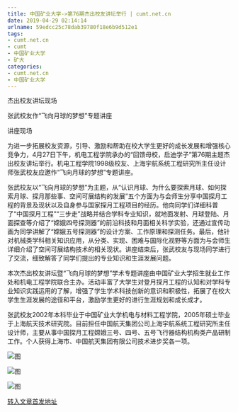 ```yaml
---
title: 中国矿业大学->第76期杰出校友讲坛举行 | cumt.net.cn
date: 2019-04-29 02:14:14
urlname: 59edcc25c78dab39780f18e6b9d512e1
tags: 
- cumt.net.cn
- cumt
- 中国矿业大学
- 矿大
categories:
- cumt.net.cn
- 中国矿业大学
---
```


杰出校友讲坛现场

张武校友作“飞向月球的梦想”专题讲座

讲座现场

为进一步拓展校友资源，引导、激励和帮助在校大学生更好的成长发展和增强核心竞争力，4月27日下午，机电工程学院承办的“回馈母校，启迪学子”第76期主题杰出校友讲坛举行。机电工程学院1998级校友、上海宇航系统工程研究所主任设计师张武校友应邀作“飞向月球的梦想”专题讲座。

张武校友以“飞向月球的梦想”为主题，从“认识月球、为什么要探索月球、如何探索月球、探月那些事、空间可展结构的发展”五个方面为与会师生分享中国探月工程的背景及现状以及自身参与国家探月工程项目的经历。他向同学们详细科普了“中国探月工程”“三步走”战略并结合学科专业知识，就地面发射、月球登陆、月面探查等介绍了“嫦娥四号探测器”的前沿科技和月面相关科学实验，还通过宣传动画为同学讲解了“嫦娥五号探测器”的设计方案、工作原理和探测任务。最后，他针对机械类学科相关知识应用，从分类、实现、困难与国际化视野等方面为与会师生详细介绍了空间可展结构技术的相关现状。讲座结束后，张武校友与现场同学进行了交流，细致解答了同学们提出的专业知识和生涯发展问题。

本次杰出校友讲坛暨“飞向月球的梦想”学术专题讲座由中国矿业大学招生就业工作处和机电工程学院联合主办。活动丰富了大学生对登月探月工程的认知和对学科专业知识实践运用的了解，增强了学生学术科技创新的意识和积极性，拓展了在校大学生生涯发展的途径和平台，激励学生更好的进行生涯规划和成长成才。

张武校友2002年本科毕业于中国矿业大学机电与材料工程学院，2005年硕士毕业于上海航天技术研究院。目前担任中国航天集团公司上海宇航系统工程研究所主任设计师，主要从事中国探月工程嫦娥三号、四号、五号飞行器结构机构类产品研制工作。个人获得上海市、中国航天集团有限公司技术进步奖各一项。

![图](http://xwzx.cumt.edu.cn/_upload/article/images/bb/76/8cc44c494ec28e9d7a7dc4f88b0e/ad80c101-65f9-4bec-a92a-0438cb5a5cad.jpg)

![图](http://xwzx.cumt.edu.cn/_upload/article/images/bb/76/8cc44c494ec28e9d7a7dc4f88b0e/e6caa3f8-b7be-4a1d-93df-57757e77b1b9.jpg)

![图](http://xwzx.cumt.edu.cn/_upload/article/images/bb/76/8cc44c494ec28e9d7a7dc4f88b0e/72ed41cc-a558-4e0e-a572-0d87129788c0.jpg)

[转入文章首发地址](http://xwzx.cumt.edu.cn/f8/38/c513a522296/page.htm)